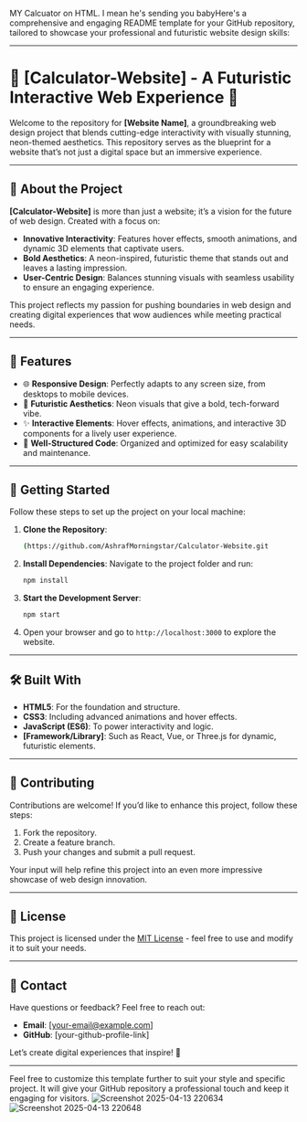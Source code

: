 MY Calcuator on HTML.
I mean he's sending you babyHere's a comprehensive and engaging README template for your GitHub repository, tailored to showcase your professional and futuristic website design skills:

---

# 🚀 [Calculator-Website] - A Futuristic Interactive Web Experience 🌌

Welcome to the repository for **[Website Name]**, a groundbreaking web design project that blends cutting-edge interactivity with visually stunning, neon-themed aesthetics. This repository serves as the blueprint for a website that’s not just a digital space but an immersive experience.

---

## 🌟 **About the Project**

**[Calculator-Website]** is more than just a website; it’s a vision for the future of web design. Created with a focus on:

- **Innovative Interactivity**: Features hover effects, smooth animations, and dynamic 3D elements that captivate users.
- **Bold Aesthetics**: A neon-inspired, futuristic theme that stands out and leaves a lasting impression.
- **User-Centric Design**: Balances stunning visuals with seamless usability to ensure an engaging experience.

This project reflects my passion for pushing boundaries in web design and creating digital experiences that wow audiences while meeting practical needs.

---

## 🔧 **Features**

- 🌐 **Responsive Design**: Perfectly adapts to any screen size, from desktops to mobile devices.
- 🎨 **Futuristic Aesthetics**: Neon visuals that give a bold, tech-forward vibe.
- ✨ **Interactive Elements**: Hover effects, animations, and interactive 3D components for a lively user experience.
- 📂 **Well-Structured Code**: Organized and optimized for easy scalability and maintenance.

---

## 🚀 **Getting Started**

Follow these steps to set up the project on your local machine:

1. **Clone the Repository**:
   ```bash
   (https://github.com/AshrafMorningstar/Calculator-Website.git
   ```
2. **Install Dependencies**:
   Navigate to the project folder and run:
   ```bash
   npm install
   ```
3. **Start the Development Server**:
   ```bash
   npm start
   ```
4. Open your browser and go to `http://localhost:3000` to explore the website.

---

## 🛠️ **Built With**

- **HTML5**: For the foundation and structure.
- **CSS3**: Including advanced animations and hover effects.
- **JavaScript (ES6)**: To power interactivity and logic.
- **[Framework/Library]**: Such as React, Vue, or Three.js for dynamic, futuristic elements.

---

## 👥 **Contributing**

Contributions are welcome! If you’d like to enhance this project, follow these steps:

1. Fork the repository.
2. Create a feature branch.
3. Push your changes and submit a pull request.

Your input will help refine this project into an even more impressive showcase of web design innovation.

---

## 📄 **License**

This project is licensed under the [MIT License](LICENSE.md) - feel free to use and modify it to suit your needs.

---

## 🌈 **Contact**

Have questions or feedback? Feel free to reach out:

- **Email**: [your-email@example.com]
- **GitHub**: [your-github-profile-link]

Let’s create digital experiences that inspire! 🚀

---

Feel free to customize this template further to suit your style and specific project. It will give your GitHub repository a professional touch and keep it engaging for visitors.
![Screenshot 2025-04-13 220634](https://github.com/user-attachments/assets/a77380af-ffc2-4922-9183-6f2366ff9672)
![Screenshot 2025-04-13 220648](https://github.com/user-attachments/assets/9f8f8d37-57de-4212-bc10-5fbd31b7493e)
